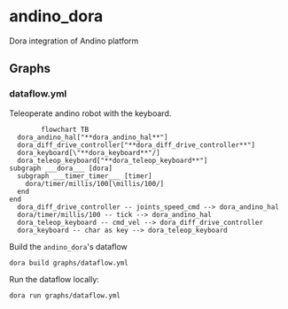 # andino_dora

Dora integration of Andino platform

## Graphs

### dataflow.yml

Teleoperate andino robot with the keyboard.

```mermaid
        flowchart TB
  dora_andino_hal["**dora_andino_hal**"]
  dora_diff_drive_controller["**dora_diff_drive_controller**"]
  dora_keyboard[\"**dora_keyboard**"/]
  dora_teleop_keyboard["**dora_teleop_keyboard**"]
subgraph ___dora___ [dora]
  subgraph ___timer_timer___ [timer]
    dora/timer/millis/100[\millis/100/]
  end
end
  dora_diff_drive_controller -- joints_speed_cmd --> dora_andino_hal
  dora/timer/millis/100 -- tick --> dora_andino_hal
  dora_teleop_keyboard -- cmd_vel --> dora_diff_drive_controller
  dora_keyboard -- char as key --> dora_teleop_keyboard
```

Build the `andino_dora`'s dataflow
```
dora build graphs/dataflow.yml
```

Run the dataflow locally:
```
dora run graphs/dataflow.yml
```
